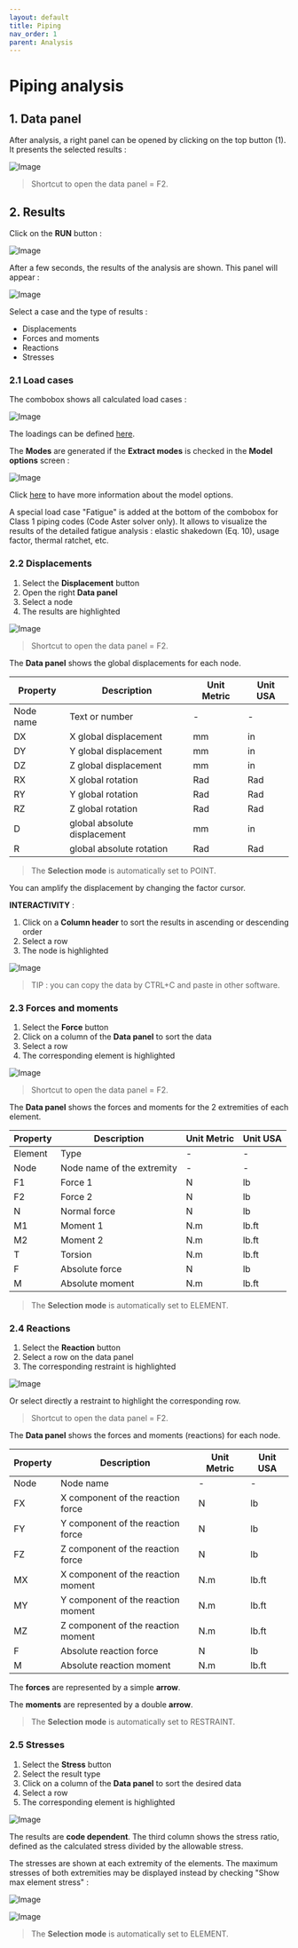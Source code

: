 ```yaml
---
layout: default
title: Piping
nav_order: 1
parent: Analysis
---
```


# Piping analysis

## 1. Data panel

After analysis, a right panel can be opened by clicking on the top button (1). It presents the selected results :

![Image](../Images/Analysis5.jpg)

>Shortcut to open the data panel = F2.

## 2. Results

Click on the **RUN** button :

![Image](../Images/Analysis3.jpg)

After a few seconds, the results of the analysis are shown. This panel will appear :

![Image](../Images/Analysis4.jpg)

Select a case and the type of results :

- Displacements
- Forces and moments
- Reactions
- Stresses

### 2.1 Load cases

The combobox shows all calculated load cases :

![Image](../Images/Analysis7.jpg)

The loadings can be defined [here](https://documentation.metapiping.com/Loads/Piping/).

The **Modes** are generated if the **Extract modes** is checked in the **Model options** screen :

![Image](../Images/Analysis6.jpg)

Click [here](https://documentation.metapiping.com/Design/Specification/Options.html#3-modal-extraction) to have more information about the model options.


A special load case "Fatigue" is added at the bottom of the combobox for Class 1 piping codes (Code Aster solver only). It allows to visualize the results of the detailed fatigue analysis : elastic shakedown (Eq. 10), usage factor, thermal ratchet, etc.

### 2.2 Displacements

1. Select the **Displacement** button
2. Open the right **Data panel**
3. Select a node
4. The results are highlighted

![Image](../Images/Analysis8.jpg)

>Shortcut to open the data panel = F2.

The **Data panel** shows the global displacements for each node.

| Property | Description | Unit Metric | Unit USA |
| -------- | ----------- | ---- | ---- |
| Node name | Text or number | - | - |
| DX | X global displacement | mm | in |
| DY | Y global displacement  | mm | in |
| DZ | Z global displacement  | mm | in |
| RX | X global rotation | Rad | Rad |
| RY | Y global rotation  | Rad | Rad |
| RZ | Z global rotation  | Rad | Rad |
| D | global absolute displacement | mm | in |
| R | global absolute rotation | Rad | Rad |

>The **Selection mode** is automatically set to POINT.

You can amplify the displacement by changing the factor cursor.

**INTERACTIVITY** :

1. Click on a **Column header** to sort the results in ascending or descending order
2. Select a row
4. The node is highlighted

![Image](../Images/Analysis9.jpg)

>TIP : you can copy the data by CTRL+C and paste in other software.

### 2.3 Forces and moments

1. Select the **Force** button
2. Click on a column of the **Data panel** to sort the data
3. Select a row
4. The corresponding element is highlighted

![Image](../Images/Analysis10.jpg)

>Shortcut to open the data panel = F2.

The **Data panel** shows the forces and moments for the 2 extremities of each element.

| Property | Description | Unit Metric | Unit USA |
| -------- | ----------- | ---- | ---- |
| Element | Type | - | - |
| Node | Node name of the extremity | - | - |
| F1 | Force 1 | N | lb |
| F2 | Force 2 | N | lb |
| N | Normal force | N | lb |
| M1 | Moment 1 | N.m | lb.ft |
| M2 | Moment 2 | N.m | lb.ft |
| T | Torsion | N.m | lb.ft |
| F | Absolute force | N | lb |
| M | Absolute moment | N.m | lb.ft |

>The **Selection mode** is automatically set to ELEMENT.

### 2.4 Reactions

1. Select the **Reaction** button
2. Select a row on the data panel
3. The corresponding restraint is highlighted

![Image](../Images/Analysis11.jpg)

Or select directly a restraint to highlight the corresponding row.

>Shortcut to open the data panel = F2.

The **Data panel** shows the forces and moments (reactions) for each node.

| Property | Description | Unit Metric | Unit USA |
| -------- | ----------- | ---- | ---- |
| Node | Node name | - | - |
| FX | X component of the reaction force | N | lb |
| FY | Y component of the reaction force | N | lb |
| FZ | Z component of the reaction force | N | lb |
| MX | X component of the reaction moment | N.m | lb.ft |
| MY | Y component of the reaction moment | N.m | lb.ft |
| MZ | Z component of the reaction moment | N.m | lb.ft |
| F | Absolute reaction force | N | lb |
| M | Absolute reaction moment | N.m | lb.ft |

The **forces** are represented by a simple **arrow**.

The **moments** are represented by a double **arrow**.

>The **Selection mode** is automatically set to RESTRAINT.

### 2.5 Stresses

1. Select the **Stress** button
2. Select the result type
3. Click on a column of the **Data panel** to sort the desired data
4. Select a row
5. The corresponding element is highlighted

![Image](../Images/Analysis12.jpg)

The results are **code dependent**. The third column shows the stress ratio, defined as the calculated stress divided by the allowable stress.

The stresses are shown at each extremity of the elements. The maximum stresses of both extremities may be displayed instead by checking "Show max element stress" :

![Image](../Images/Analysis14.jpg)

![Image](../Images/Analysis13.jpg)

>The **Selection mode** is automatically set to ELEMENT.

